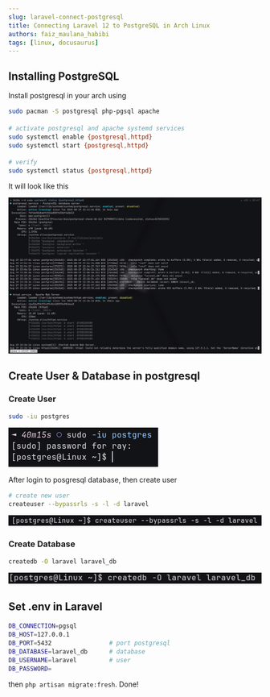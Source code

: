 ```yaml
---
slug: laravel-connect-postgresql
title: Connecting Laravel 12 to PostgreSQL in Arch Linux
authors: faiz_maulana_habibi
tags: [linux, docusaurus]
---
```


## Installing PostgreSQL

Install postgresql in your arch using 

```sh
sudo pacman -S postgresql php-pgsql apache

# activate postgresql and apache systemd services
sudo systemctl enable {postgresql,httpd}
sudo systemctl start {postgresql,httpd}

# verify
sudo systemctl status {postgresql,httpd}
```

<!-- truncate -->

It will look like this

![Systemd Services](./img/apache-postgresql.png)

## Create User & Database in postgresql

### Create User

```sh
sudo -iu postgres
```

![Login PostgreSQL](./img/login-postgresql.png)

After login to posgresql database, then create user

```sh
# create new user
createuser --bypassrls -s -l -d laravel
```

![Create User](./img/createuser.png)

### Create Database

```sh
createdb -O laravel laravel_db
```

![Create DB](./img/createdb.png)

## Set .env in Laravel

```sh
DB_CONNECTION=pgsql
DB_HOST=127.0.0.1
DB_PORT=5432                # port postgresql
DB_DATABASE=laravel_db      # database
DB_USERNAME=laravel         # user
DB_PASSWORD=
```

then `php artisan migrate:fresh`.
Done!

